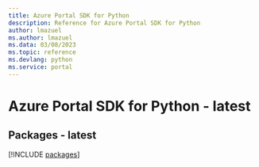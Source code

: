 ```yaml
---
title: Azure Portal SDK for Python
description: Reference for Azure Portal SDK for Python
author: lmazuel
ms.author: lmazuel
ms.data: 03/08/2023
ms.topic: reference
ms.devlang: python
ms.service: portal
---
```

# Azure Portal SDK for Python - latest
## Packages - latest
[!INCLUDE [packages](portal-index.md)]